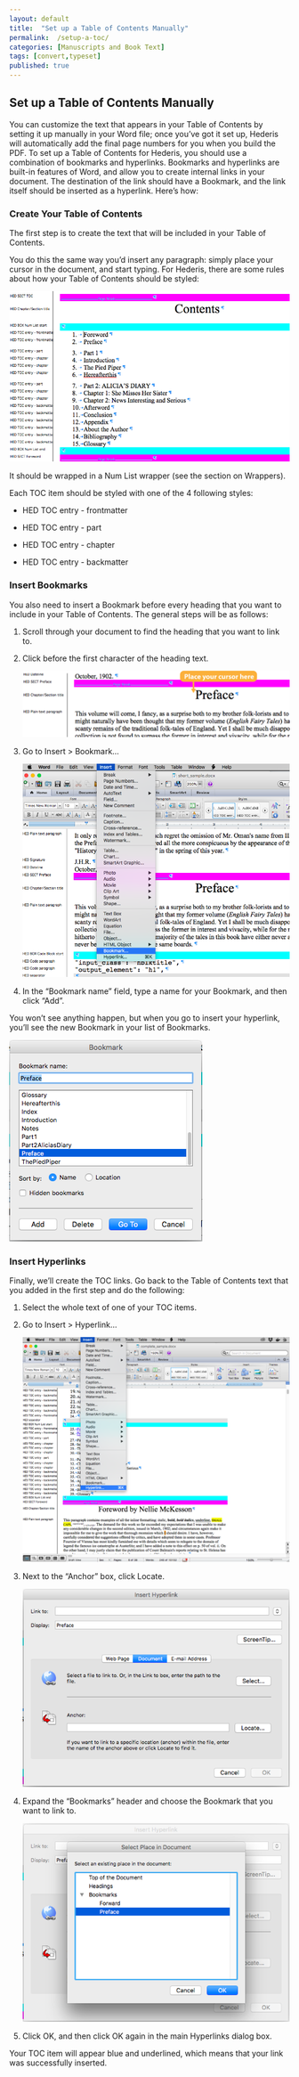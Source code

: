```yaml
---
layout: default
title:  "Set up a Table of Contents Manually"
permalink:  /setup-a-toc/
categories: [Manuscripts and Book Text]
tags: [convert,typeset]
published: true
---
```


<section data-type="chapter" class="hsecchapter" data-hederis-type="hsecchapter" id="setup-a-toc" data-pi-attrs="id: setup-a-toc; data-tags: convert,typeset;" role="doc-chapter" data-tags="convert,typeset" data-author-name=" " data-book-title=" " title="Set up a Table of Contents Manually"><h1 data-hederis-type="hblkchaptitle" class="hblkchaptitle" id="pgAKgn50y">Set up a Table of Contents Manually</h1>
    <p class="hblkp" data-hederis-type="hblkp" id="pWgCIusLv">You can customize the text that appears in your Table of Contents by setting it up manually in your Word file; once you&#8217;ve got it set up, Hederis will automatically add the final page numbers for you when you build the PDF. To set up a Table of Contents for Hederis, you should use a combination of bookmarks and hyperlinks. Bookmarks and hyperlinks are built-in features of Word, and allow you to create internal links in your document. The destination of the link should have a Bookmark, and the link itself should be inserted as a hyperlink. Here&#8217;s how:</p>
    <section class="hwprsubsection" data-hederis-type="hwprsubsection" id="pFs1vmH92" data-type="subsection" title="Create Your Table of Contents"><h1 data-hederis-type="hblktitle" class="hblktitle" id="pV18kTO0S">Create Your Table of Contents</h1>
    <p class="hblkp" data-hederis-type="hblkp" id="pPgzH6yzk">The first step is to create the text that will be included in your Table of Contents.</p>
    <p class="hblkp" data-hederis-type="hblkp" id="prfXdNuhL">You do this the same way you&#8217;d insert any paragraph: simply place your cursor in the document, and start typing. For Hederis, there are some rules about how your Table of Contents should be styled:</p>
    <img data-hederis-type="hblkimg" class="hblkimg" id="pUfgobfAo" src="/images/toc0_1.png"/>
    <p class="hblkp" data-hederis-type="hblkp" id="pFncUicsG">It should be wrapped in a Num List wrapper (see the section on Wrappers).</p>
    <p class="hblkp" data-hederis-type="hblkp" id="pHU4ljm9j">Each TOC item should be styled with one of the 4 following styles:</p>
    <ul class="hwprbulletlist" data-hederis-type="hwprbulletlist" id="pMKVRRojC"><li class="hblkuli" data-hederis-type="hblkuli" id="liUu0391LO"><p class="hblkuli" data-hederis-type="hblklip" id="pxdgRQaYO">HED TOC entry - frontmatter</p></li>
    <li class="hblkuli" data-hederis-type="hblkuli" id="lirE0S0WeW"><p class="hblkuli" data-hederis-type="hblklip" id="pFpmt6Z9j">HED TOC entry - part</p></li>
    <li class="hblkuli" data-hederis-type="hblkuli" id="liFPlHTRN3"><p class="hblkuli" data-hederis-type="hblklip" id="pMIv1XnP4">HED TOC entry - chapter</p></li>
    <li class="hblkuli" data-hederis-type="hblkuli" id="licasXXdpm"><p class="hblkuli" data-hederis-type="hblklip" id="pYdypB6bY">HED TOC entry - backmatter</p></li>
    </ul>
    </section>
    <section class="hwprsubsection" data-hederis-type="hwprsubsection" id="p9XW8DX3E" data-type="subsection" title="Insert Bookmarks"><h1 data-hederis-type="hblktitle" class="hblktitle" id="pz0Cg7QOG">Insert Bookmarks</h1>
    <p class="hblkp" data-hederis-type="hblkp" id="pLPKMwmhs">You also need to insert a Bookmark before every heading that you want to include in your Table of Contents. The general steps will be as follows:</p>
    <ol class="hwprnumlist" data-hederis-type="hwprnumlist" id="pwOCLqiSN"><li class="hblkoli" data-hederis-type="hblkoli" id="lir2bOvFaB"><p class="hblkoli" data-hederis-type="hblklip" id="pepWEfbXx">Scroll through your document to find the heading that you want to link to.</p></li>
    <li class="hblkoli" data-hederis-type="hblkoli" id="lizXaNpk6x"><p class="hblkoli" data-hederis-type="hblklip" id="pR9QGCfAJ">Click before the first character of the heading text.</p><img data-hederis-type="hblkimg" class="hblkimg" id="p3edKxXn7" src="/images/toc1_1.png"/>
    </li>
    <li class="hblkoli" data-hederis-type="hblkoli" id="li80wKpaWC"><p class="hblkoli" data-hederis-type="hblklip" id="pKafhuYB8">Go to Insert &gt; Bookmark&#8230;</p><img data-hederis-type="hblkimg" class="hblkimg" id="p2QeNfOSt" src="/images/toc1_2.png"/>
    </li>
    <li class="hblkoli" data-hederis-type="hblkoli" id="liLYf6yPvQ"><p class="hblkoli" data-hederis-type="hblklip" id="piuT3z3x5">In the &#8220;Bookmark name&#8221; field, type a name for your Bookmark, and then click &#8220;Add&#8221;.</p></li>
    </ol>
    <p class="hblkp" data-hederis-type="hblkp" id="pZLb7k67a">You won&#8217;t see anything happen, but when you go to insert your hyperlink, you&#8217;ll see the new Bookmark in your list of Bookmarks.</p>
    <img data-hederis-type="hblkimg" class="hblkimg" id="psCIno22i" src="/images/toc1_3.png"/>
    </section>
    <section class="hwprsubsection" data-hederis-type="hwprsubsection" id="pU7udpzkp" data-type="subsection" title="Insert Hyperlinks"><h1 data-hederis-type="hblktitle" class="hblktitle" id="pD8hjr489">Insert Hyperlinks</h1>
    <p class="hblkp" data-hederis-type="hblkp" id="paf2E1n6B">Finally, we&#8217;ll create the TOC links. Go back to the Table of Contents text that you added in the first step and do the following:</p>
    <ol class="hwprnumlist" data-hederis-type="hwprnumlist" id="pJrUx3HKl"><li class="hblkoli" data-hederis-type="hblkoli" id="liSH3PmSgx"><p class="hblkoli" data-hederis-type="hblklip" id="pRSXHqr8O">Select the whole text of one of your TOC items.</p></li>
    <li class="hblkoli" data-hederis-type="hblkoli" id="li3kvaek60"><p class="hblkoli" data-hederis-type="hblklip" id="p6y4TsAHa">Go to Insert &gt; Hyperlink&#8230;</p><img data-hederis-type="hblkimg" class="hblkimg" id="pSumNJeo3" src="/images/hyperlink1.png"/>
    </li>
    <li class="hblkoli" data-hederis-type="hblkoli" id="li2GIufNLO"><p class="hblkoli" data-hederis-type="hblklip" id="pC0bRkuwe">Next to the &#8220;Anchor&#8221; box, click Locate.</p><img data-hederis-type="hblkimg" class="hblkimg" id="p0FfOkuuJ" src="/images/hyperlink2.png"/>
    </li>
    <li class="hblkoli" data-hederis-type="hblkoli" id="liePGNUlVS"><p class="hblkoli" data-hederis-type="hblklip" id="pdBdlV1Z3">Expand the &#8220;Bookmarks&#8221; header and choose the Bookmark that you want to link to.</p><img data-hederis-type="hblkimg" class="hblkimg" id="p82aHuDnO" src="/images/hyperlink4.png"/>
    </li>
    <li class="hblkoli" data-hederis-type="hblkoli" id="liUhjj3O87"><p class="hblkoli" data-hederis-type="hblklip" id="pFSf4LCvL">Click OK, and then click OK again in the main Hyperlinks dialog box.</p></li>
    </ol>
    <p class="hblkp" data-hederis-type="hblkp" id="pMW8Co5pL">Your TOC item will appear blue and underlined, which means that your link was successfully inserted.</p>
    </section>
    </section>
    
